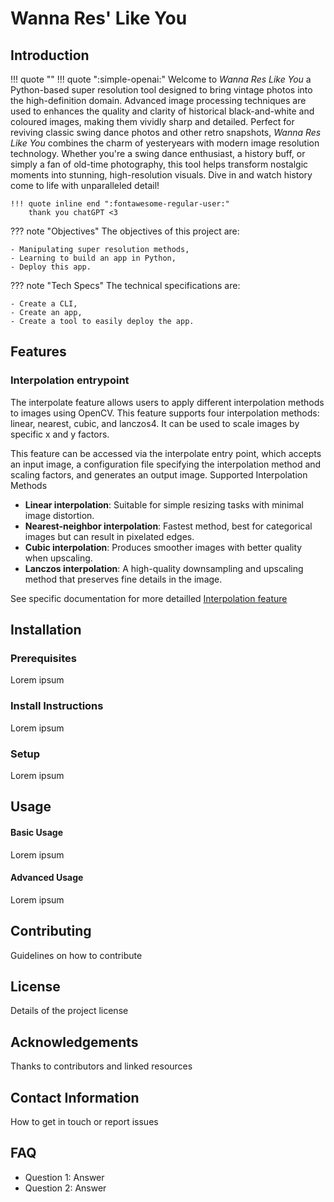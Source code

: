 # Wanna Res' Like You

## Introduction

!!! quote ""
    !!! quote ":simple-openai:"
        Welcome to *Wanna Res Like You* a Python-based super resolution tool designed to bring vintage photos into the high-definition domain.
        Advanced image processing techniques are used to enhances the quality and clarity of historical black-and-white and coloured images, making them vividly sharp and detailed.
        Perfect for reviving classic swing dance photos and other retro snapshots, *Wanna Res Like You* combines the charm of yesteryears with modern image resolution technology. Whether you're a swing dance enthusiast, a history buff, or simply a fan of old-time photography, this tool helps transform nostalgic moments into stunning, high-resolution visuals. Dive in and watch history come to life with unparalleled detail!
    
    !!! quote inline end ":fontawesome-regular-user:"
        thank you chatGPT <3

??? note "Objectives" 
    The objectives of this project are:

    - Manipulating super resolution methods,
    - Learning to build an app in Python,
    - Deploy this app.

??? note "Tech Specs"
    The technical specifications are:

    - Create a CLI,
    - Create an app,
    - Create a tool to easily deploy the app.


## Features
### Interpolation entrypoint

The interpolate feature allows users to apply different interpolation methods to images using OpenCV. This feature supports four interpolation methods: linear, nearest, cubic, and lanczos4. It can be used to scale images by specific x and y factors.

This feature can be accessed via the interpolate entry point, which accepts an input image, a configuration file specifying the interpolation method and scaling factors, and generates an output image.
Supported Interpolation Methods

* **Linear interpolation**: Suitable for simple resizing tasks with minimal image distortion.
* **Nearest-neighbor interpolation**: Fastest method, best for categorical images but can result in pixelated edges.
* **Cubic interpolation**: Produces smoother images with better quality when upscaling.
* **Lanczos interpolation**: A high-quality downsampling and upscaling method that preserves fine details in the image.

See specific documentation for more detailled [Interpolation feature](Users/methods/interpolations.md)


## Installation
### Prerequisites
Lorem ipsum

### Install Instructions
Lorem ipsum

### Setup
Lorem ipsum


## Usage
#### Basic Usage
Lorem ipsum

#### Advanced Usage
Lorem ipsum


## Contributing
Guidelines on how to contribute


## License
Details of the project license


## Acknowledgements
Thanks to contributors and linked resources


## Contact Information
How to get in touch or report issues

## FAQ
- Question 1: Answer
- Question 2: Answer